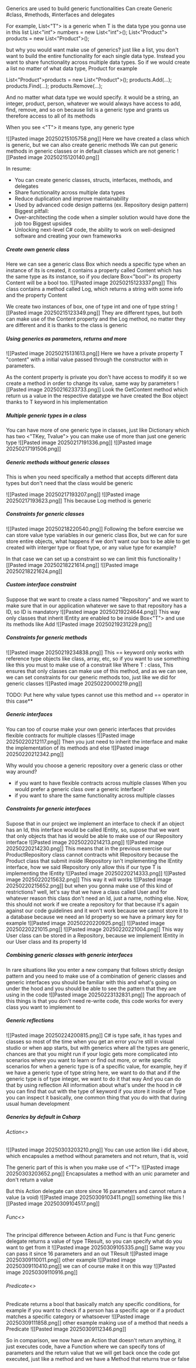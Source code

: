 Generics are used to build generic functionalities
Can create Generic #class, #methods, #interfaces and delegates


For example, List<"T"> is a generic when T is the data type you gonna use in this list
List<"int"> numbers = new List<"int">();
List<"Product"> products = new List<"Product">();

but why you would want make use of generics?
just like a list, you don't want to build the entire functionality for each single data type. Instead you want to share functionality across multiple data types.
So if we would create a list no matter of what data type, Product for example

List<"Product">products = new List<"Product">();
products.Add(...);
products.Find(...);
products.Remove(...);

And no matter what data type we would specify. it would be a string, an integer, product, person, whatever we would always have access to add, find, remove, and so on because list is a generic type and grants us therefore access to all of its methods

When you see <"T"> it means type, any generic type

![[Pasted image 20250215105758.png]]
Here we have created a class which is generic, but we can also create generic methods
We can put generic methods in generic classes or in default classes which are not generic
![[Pasted image 20250215120140.png]]

In resume:
- You can create generic classes, structs, interfaces, methods, and delegates
- Share functionality across multiple data types
- Reduce duplication and improve maintainability
- Used by advanced code design patterns (ex. Repository design pattern)
Biggest pitfall:
- Over-architecting the code when a simpler solution would have done the job too
 Biggest upsides
 - Unlocking next-level C# code, the ability to work on well-designed software and creating your own frameworks

##### Create own generic class
Here we can see a generic class Box which needs a specific type when an instance of its is created, it contains a property called Content which has the same type as its instance, so if you declare Box<"bool"> its property Content will be a bool too.
![[Pasted image 20250215123337.png]]
This class contains a method called Log, which returns a string with some info and the property Content

We create two instances of box, one of type int and one of type string
![[Pasted image 20250215123349.png]]
They are different types, but both can make use of the Content property and the Log method, no matter they are different and it is thanks to the class is generic


##### Using generics as parameters, returns and more
![[Pasted image 20250215131613.png]]
Here we have a private property T "content" with a initial value passed through the constructor with in parameters.

As the content property is private you don't have access to modify it so we create a method in order to change its value, same way by parameters
![[Pasted image 20250216233733.png]]
Look the GetContent method which return us a value in the respective datatype we have created the Box object thanks to T keyword in his implementation

##### Multiple generic types in a class
You can have more of one generic type in classes, just like Dictionary which has two <"TKey, Tvalue"> you can make use of more than just one generic type
![[Pasted image 20250217191336.png]]
![[Pasted image 20250217191506.png]]

##### Generic methods without generic classes
This is when you need specifically a method that accepts different data types but don't need that the class would be generic

![[Pasted image 20250217193207.png]]
![[Pasted image 20250217193623.png]]
This because Log method is generic

##### Constraints for generic classes
![[Pasted image 20250218220540.png]]
Following the before exercise we can store value type variables in our generic class Box, but we can for sure store entire objects, what happens if we don't want our box to be able to get created with interger type or float type, or any value type for example?

In that case we can set up a constraint so we can limit this functionality
![[Pasted image 20250218221614.png]]
![[Pasted image 20250218221624.png]]

##### Custom interface constraint
Suppose that we want to create a class named "Repository" and we want to make sure that in our application whatever we save to that repository has a ID, so ID is mandatory
![[Pasted image 20250219224644.png]]
This way only classes that inherit IEntity are enabled to be inside Box<"T"> and use its methods like Add
![[Pasted image 20250219231229.png]]
##### Constraints for generic methods
![[Pasted image 20250219234838.png]]
This == keyword only works with reference type objects like class, array, etc, so if you want to use something like this you must to make use of a constrait like Where T : class, This ensures that only classes can make use of this method, and as we can see, we can set constraints for our generic methods too, just like we did for generic classes
![[Pasted image 20250220000219.png]]

TODO: Put here why value types cannot use this method and == operator in this case**

##### Generic interfaces
You can too of course make your own generic interfaces that provides flexible contracts for multiple classes
![[Pasted image 20250220212117.png]]
Then you just need to inherit the interface and make the implementation of its methods and else
![[Pasted image 20250220212342.png]]

Why would you choose a generic repository over a generic class or other way around?
- if you want to have flexible contracts across multiple classes
When you would prefer a generic class over a generic interface?
- if you want to share the same functionality across multiple classes

##### Constraints for generic interfaces
Supose that in our project we implement an interface to check if an object has an Id, this interface would be called IEntity, so, supose that we want that only objects that has id would be able to make use of our IRepository interface
![[Pasted image 20250220214213.png]]
![[Pasted image 20250220214230.png]]
This means that in the previous exercise our ProductRepository class cannot contracts whit IRepository because the Product class that submit inside IRepository isn't implementing the IEntity interface, how we said IRepository only allow this if our type T is implementing the IEntity
![[Pasted image 20250220214333.png]]
![[Pasted image 20250220215632.png]]
This way it will works
![[Pasted image 20250220215652.png]]
but when you gonna make use of this kind of restrictions? well, let's say that we have a class called User and for whatever reason this class don't need an Id, just a name, nothing else.
Now, this should not work if we create a repository for that because it's again against our code guidelines and it won't work because we cannot store it to a database because we need an Id property so we have a primary key for example
![[Pasted image 20250220220925.png]]
![[Pasted image 20250220221015.png]]
![[Pasted image 20250220221004.png]]
This way User class can be stored in a Repository, because we implement IEntity in our User class and its property Id

##### Combining generic classes with generic interfaces
In rare situations like you enter a new company that follows strictly design pattern and you need to make use of a combination of generic classes and generic interfaces you should be familiar with this and what's going on under the hood and you should be able to see the pattern that they are using in the code
![[Pasted image 20250223132831.png]]
The approach of this things is that you don't need re-write code, this code works for every class you want to implement to
  
##### Generic reflections
![[Pasted image 20250224200815.png]]
C# is type safe, it has types and classes so most of the time when you get an error you're still in visual studio or when app starts, but with generics where all the types are generic, chances are that you might run if your logic gets more complicated into scenarios where you want to learn or find out more, or write specific scenarios for when a generic type is of a specific value, for example, hey if we have a generic type of type string here, we want to do that and if the generic type is of type integer, we want to do it that way
And you can do that by using reflection All information about what's under the hood in c# you can find that out with the type of keyword if you store it inside of Type you can inspect it basically, one common thing that you do with that during usual human development

##### Generics by default in Csharp
###### Action<>
![[Pasted image 20250303203210.png]]
You can use action like i did above, which encapsules a method without parameters and not return, that is, void

The generic part of this is when you make use of <"T">
![[Pasted image 20250303203652.png]]
Encapsulates a method with an unic parameter and don't return a value

But this Action delegate can store since 16 parameters and cannot return a value (a void)
![[Pasted image 20250309103411.png]]
something like this
![[Pasted image 20250309104517.png]]
###### Func<>
The principal difference between Action and Func is that Func generic delegate returns a value of type TResult, so you can specify what do you want to get from it
![[Pasted image 20250309105335.png]]
Same way you can pass it since 16 parameters and an out TResult
![[Pasted image 20250309110011.png]]
other example
![[Pasted image 20250309110410.png]]
we can of course make it on this way
![[Pasted image 20250309110916.png]]
###### Predicate<>
Predicate returns a bool that basically match any specific conditions, for example if you want to check if a person has a specific age or if a product matches a specific category or whatsoever
![[Pasted image 20250309111858.png]]
other example making use of a method that needs a Predicate
![[Pasted image 20250309112346.png]]



So in comparison, we now have an Action that doesn't return anything, it just executes code, have a Function where we can specify tons of parameters and the return value that we will get back once the code got executed, just like a method and we have a Method that returns true or false